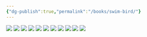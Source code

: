 ```yaml
---
{"dg-publish":true,"permalink":"/books/swim-bird/"}
---
```


![](https://i.imgur.com/gZPExS3.jpeg)
![](https://i.imgur.com/KvpfkRF.jpeg)
![](https://i.imgur.com/9q9SQtZ.jpeg)
![](https://i.imgur.com/5wiqC5F.jpeg)
![](https://i.imgur.com/jp7pKmB.jpeg)
![](https://i.imgur.com/ThqAwNp.jpeg)
![](https://i.imgur.com/WhRXcDD.jpeg)
![](https://i.imgur.com/2jORfzK.jpeg)
![](https://i.imgur.com/Osizqmc.jpeg)
![](https://i.imgur.com/plW1qtj.jpeg)
![](https://i.imgur.com/8YdiYym.jpeg)
